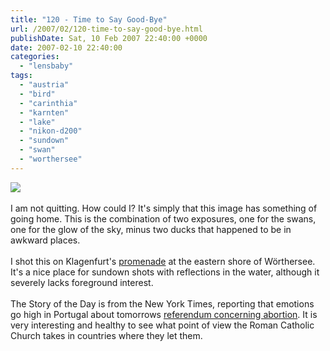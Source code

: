 ```yaml
---
title: "120 - Time to Say Good-Bye"
url: /2007/02/120-time-to-say-good-bye.html
publishDate: Sat, 10 Feb 2007 22:40:00 +0000
date: 2007-02-10 22:40:00
categories: 
  - "lensbaby"
tags: 
  - "austria"
  - "bird"
  - "carinthia"
  - "karnten"
  - "lake"
  - "nikon-d200"
  - "sundown"
  - "swan"
  - "worthersee"
---
```

<a href="https://d25zfm9zpd7gm5.cloudfront.net/1200x1200/2007/20070210_171924_ps.jpg"><img src="https://d25zfm9zpd7gm5.cloudfront.net/0600x0600/2007/20070210_171924_ps.jpg"/></a><br/><br/>I am not quitting. How could I? It's simply that this image has something of going home. This is the combination of two exposures, one for the swans, one for the glow of the sky, minus two ducks that happened to be in awkward places. <br/><br/>I shot this on Klagenfurt's <a href="http://maps.google.com/?ie=UTF8&om=1&z=14&ll=46.62103,14.251242&spn=0.052584,0.059824" target="_blank">promenade</a> at the eastern shore of Wörthersee. It's a nice place for sundown shots with reflections in the water, although it severely lacks foreground interest.<br/><br/>The Story of the Day is from the New York Times, reporting that emotions go high in Portugal about tomorrows <a href="http://www.nytimes.com/2007/02/11/world/europe/11portugal.html?hp&ex=1171170000&en=e59fc9b8de29c8f2&ei=5094&partner=homepage" target="_blank">referendum concerning abortion</a>. It is very interesting and healthy to see what point of view the Roman Catholic Church takes in countries where they let them.
